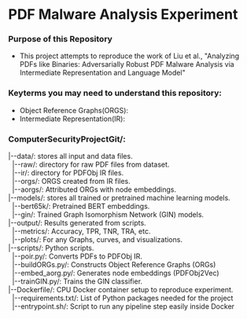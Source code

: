 # PDF Malware Analysis Experiment

### Purpose of this Repository  
- This project attempts to reproduce the work of Liu et al., "Analyzing PDFs like Binaries: Adversarially Robust PDF Malware Analysis via Intermediate Representation and Language Model"


### Keyterms you may need to understand this repository:  
- Object Reference Graphs(ORGS):  
- Intermediate Representation(IR):


### ComputerSecurityProjectGit/:  
|--data/: stores all input and data files.  
&nbsp;&nbsp;|--raw/: directory for raw PDF files from dataset.  
&nbsp;&nbsp;|--ir/: directory for PDFObj IR files.  
&nbsp;&nbsp;|--orgs/: ORGS created from IR files.  
&nbsp;&nbsp;|--aorgs/: Attributed ORGs with node embeddings.  
|--models/: stores all trained or pretrained machine learning models.  
&nbsp;&nbsp;|--bert65k/: Pretrained BERT embeddings.  
&nbsp;&nbsp;|--gin/: Trained Graph Isomorphism Network (GIN) models.  
|--output/: Results generated from scripts.  
&nbsp;&nbsp;|--metrics/: Accuracy, TPR, TNR, TRA, etc.  
&nbsp;&nbsp;|--plots/: For any Graphs, curves, and visualizations.  
|--scripts/: Python scripts.  
&nbsp;&nbsp;|--poir.py/: Converts PDFs to PDFObj IR.  
&nbsp;&nbsp;|--buildORGs.py/: Constructs Object Reference Graphs (ORGs)  
&nbsp;&nbsp;|--embed_aorg.py/: Generates node embeddings (PDFObj2Vec)  
&nbsp;&nbsp;|--trainGIN.py/: Trains the GIN classifier.  
|--Dockerfile/: CPU Docker container setup to reproduce experiment.  
&nbsp;&nbsp;|--requirements.txt/: List of Python packages needed for the project  
&nbsp;&nbsp;|--entrypoint.sh/: Script to run any pipeline step easily inside Docker
